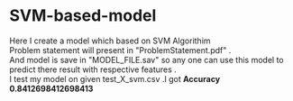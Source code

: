 # SVM-based-model
Here I create a model which based on SVM Algorithim \
Problem statement will present in "ProblemStatement.pdf" . \
And model is save in "MODEL_FILE.sav" so any one can use this model to predict there  result with respective features . \
I test my model on given test_X_svm.csv .I got **Accuracy 0.8412698412698413**
